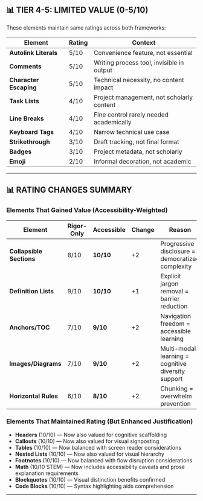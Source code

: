 ## 📊 TIER 4-5: LIMITED VALUE (0-5/10)

These elements maintain same ratings across both frameworks:

| Element                | Rating | Context                                   |
| ---------------------- | ------ | ----------------------------------------- |
| **Autolink Literals**  | 5/10   | Convenience feature, not essential        |
| **Comments**           | 5/10   | Writing process tool, invisible in output |
| **Character Escaping** | 5/10   | Technical necessity, no content impact    |
| **Task Lists**         | 4/10   | Project management, not scholarly content |
| **Line Breaks**        | 4/10   | Fine control rarely needed academically   |
| **Keyboard Tags**      | 4/10   | Narrow technical use case                 |
| **Strikethrough**      | 3/10   | Draft tracking, not final format          |
| **Badges**             | 3/10   | Project metadata, not scholarly           |
| **Emoji**              | 2/10   | Informal decoration, not academic         |

---

## 📊 RATING CHANGES SUMMARY

### Elements That Gained Value (Accessibility-Weighted)

| Element                  | Rigor-Only | Accessible | Change | Reason                                             |
| ------------------------ | ---------- | ---------- | ------ | -------------------------------------------------- |
| **Collapsible Sections** | 8/10       | **10/10**  | +2     | Progressive disclosure = democratized complexity   |
| **Definition Lists**     | 9/10       | **10/10**  | +1     | Explicit jargon removal = barrier reduction        |
| **Anchors/TOC**          | 7/10       | **9/10**   | +2     | Navigation freedom = accessible learning           |
| **Images/Diagrams**      | 7/10       | **9/10**   | +2     | Multi-modal learning = cognitive diversity support |
| **Horizontal Rules**     | 6/10       | **8/10**   | +2     | Chunking = overwhelm prevention                    |

### Elements That Maintained Rating (But Enhanced Justification)

- **Headers** (10/10) — Now also valued for cognitive scaffolding
- **Callouts** (10/10) — Now also valued for visual signposting
- **Tables** (10/10) — Now balanced with screen reader considerations
- **Nested Lists** (10/10) — Now also valued for visual hierarchy
- **Footnotes** (10/10) — Now balanced with flow disruption considerations
- **Math** (10/10 STEM) — Now includes accessibility caveats and prose explanation requirements
- **Blockquotes** (10/10) — Visual distinction benefits confirmed
- **Code Blocks** (10/10) — Syntax highlighting aids comprehension

---

